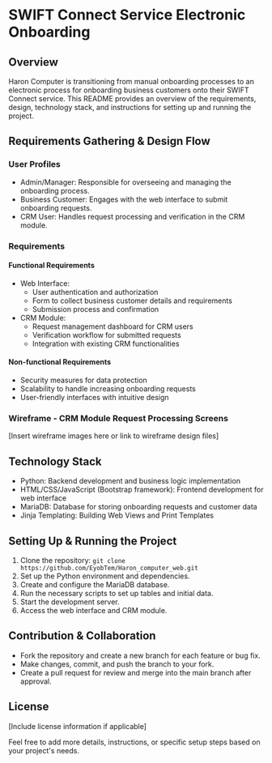# SWIFT Connect Service Electronic Onboarding

## Overview
Haron Computer is transitioning from manual onboarding processes to an electronic process for onboarding business customers onto their SWIFT Connect service. This README provides an overview of the requirements, design, technology stack, and instructions for setting up and running the project.

## Requirements Gathering & Design Flow

### User Profiles
- Admin/Manager: Responsible for overseeing and managing the onboarding process.
- Business Customer: Engages with the web interface to submit onboarding requests.
- CRM User: Handles request processing and verification in the CRM module.

### Requirements
#### Functional Requirements
- Web Interface:
  - User authentication and authorization
  - Form to collect business customer details and requirements
  - Submission process and confirmation
- CRM Module:
  - Request management dashboard for CRM users
  - Verification workflow for submitted requests
  - Integration with existing CRM functionalities

#### Non-functional Requirements
- Security measures for data protection
- Scalability to handle increasing onboarding requests
- User-friendly interfaces with intuitive design

### Wireframe - CRM Module Request Processing Screens
[Insert wireframe images here or link to wireframe design files]

## Technology Stack
- Python: Backend development and business logic implementation
- HTML/CSS/JavaScript (Bootstrap framework): Frontend development for web interface
- MariaDB: Database for storing onboarding requests and customer data
- Jinja Templating: Building Web Views and Print Templates

## Setting Up & Running the Project
1. Clone the repository: `git clone https://github.com/EyobTem/Haron_computer_web.git`
2. Set up the Python environment and dependencies.
3. Create and configure the MariaDB database.
4. Run the necessary scripts to set up tables and initial data.
5. Start the development server.
6. Access the web interface and CRM module.

## Contribution & Collaboration
- Fork the repository and create a new branch for each feature or bug fix.
- Make changes, commit, and push the branch to your fork.
- Create a pull request for review and merge into the main branch after approval.

## License
[Include license information if applicable]

Feel free to add more details, instructions, or specific setup steps based on your project's needs.
